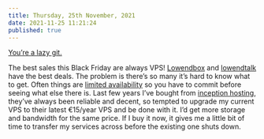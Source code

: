 ```yaml
---
title: Thursday, 25th November, 2021
date: 2021-11-25 11:21:24
published: true
---
```


[You’re a lazy git.](https://github.com/jesseduffield/lazygit)

The best sales this Black Friday are always VPS! [Lowendbox](https://lowendbox.com/) and [lowendtalk](https://lowendtalk.com/) have the best deals. The problem is there’s so many it’s hard to know what to get. Often things are [limited availability](https://lowendtalk.com/discussion/175211/2021-black-friday-cyber-monday-official-megathread-flash-deals#latest) so you have to commit before seeing what else there is. Last few years I’ve bought from [inception hosting](https://inceptionhosting.com/limited-offers.html), they’ve always been reliable and decent, so tempted to upgrade my current VPS to their latest €15/year VPS and be done with it. I’d get more storage and bandwidth for the same price. If I buy it now, it gives me a little bit of time to transfer my services across before the existing one shuts down.